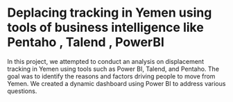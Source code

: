 # Deplacing tracking in Yemen using tools of business intelligence like Pentaho , Talend , PowerBI     

In this project, we attempted to conduct an analysis on displacement tracking in Yemen using tools such as Power BI, Talend, and Pentaho. The goal was to identify the reasons and factors driving people to move from Yemen. We created a dynamic dashboard using Power BI to address various questions.










